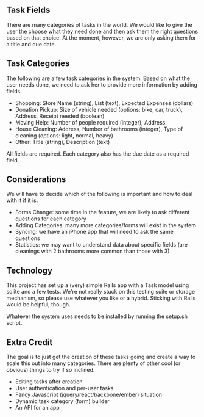 ## Task Fields

There are many categories of tasks in the world. We would like to give the user the choose what they need done and then ask them the right questions based on that choice. At the moment, however, we are only asking them for a title and due date.

## Task Categories

The following are a few task categories in the system. Based on what the user needs done, we need to ask her to provide more information by adding fields.

  * Shopping: Store Name (string), List (text), Expected Expenses (dollars)
  * Donation Pickup: Size of vehicle needed (options: bike, car, truck), Address, Receipt needed (boolean)
  * Moving Help: Number of people required (integer), Address
  * House Cleaning: Address, Number of bathrooms (integer), Type of cleaning (options: light, normal, heavy)
  * Other: Title (string), Description (text)

All fields are required. Each category also has the due date as a required field.

## Considerations

We will have to decide which of the following is important and how to deal with it if it is.

  * Forms Change: some time in the feature, we are likely to ask different questions for each category
  * Adding Categories: many more categories/forms will exist in the system
  * Syncing: we have an iPhone app that will need to ask the same questions
  * Statistics: we may want to understand data about specific fields (are cleanings with 2 bathrooms more common than those with 3)

## Technology

This project has set up a (very) simple Rails app with a Task model using sqlite and a few tests. We're not really stuck on this testing suite or storage mechanism, so please use whatever you like or a hybrid. Sticking with Rails would be helpful, though.

Whatever the system uses needs to be installed by running the setup.sh script.

## Extra Credit

The goal is to just get the creation of these tasks going and create a way to scale this out into many categories. There are plenty of other cool (or obvious) things to try if so inclined.

  * Editing tasks after creation
  * User authentication and per-user tasks
  * Fancy Javascript (jquery/react/backbone/ember) situation
  * Dynamic task category (form) builder
  * An API for an app

